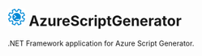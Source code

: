 # <img alt='AzureScriptGenerator' src='https://raw.githubusercontent.com/miguelromeral/AzureScriptGenerator/master/Universal/Assets/Logos/AzureScriptGenerator.png' height="35" width="auto" /> AzureScriptGenerator
.NET Framework application for Azure Script Generator.
